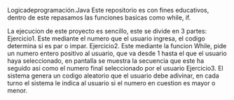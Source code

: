 Logicadeprogramación.Java Este repositorio es con fines educativos, dentro de este repasamos las funciones basicas como while, if.

La ejecucion de este proyecto es sencillo, este se divide en 3 partes: 
Ejercicio1. Este mediante el numero que el usuario ingresa, el codigo determina si es par o impar. 
Ejercicio2. Este mediante la funcion While, pide un numero entero positivo al usuario, que va desde 1 hasta el que el usuario haya seleccionado, en pantalla se muestra la secuencia que este ha seguido asi como el numero final seleccionado por el usuario 
Ejercicio3. El sistema genera un codigo aleatorio que el usuario debe adivinar, en cada turno el sistema le indica al usuario si el numero en cuestion es mayor o menor.
